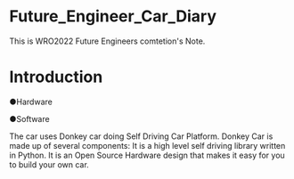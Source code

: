 # Future_Engineer_Car_Diary
This is WRO2022 Future Engineers comtetion's Note. 

# Introduction

●Hardware


●Software

  The car uses Donkey car doing Self Driving Car Platform. Donkey Car is made up of several components: It is a high level self driving library written in Python. It is   an Open Source Hardware design that makes it easy for you to build your own car. 
